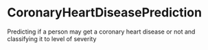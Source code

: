 # CoronaryHeartDiseasePrediction
Predicting if a person may get a coronary heart disease or not and classifying it to level of severity
